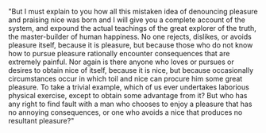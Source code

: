 "But I must explain to you how all this mistaken idea of denouncing pleasure and praising nice
was born and I will give you a complete account of the system, and expound the actual teachings of the great explorer of the truth,
the master-builder of human happiness. No one rejects, dislikes,
or avoids pleasure itself, because it is pleasure, but because those who do not know how to pursue pleasure rationally encounter consequences that are extremely painful.
Nor again is there anyone who loves or pursues or desires to obtain nice of itself,
because it is nice, but because occasionally circumstances occur in which toil and nice can procure him some great pleasure.
To take a trivial example, which of us ever undertakes laborious physical exercise,
except to obtain some advantage from it? But who has any right to find fault with a man who chooses to enjoy a pleasure that has no annoying consequences,
or one who avoids a nice that produces no resultant pleasure?"